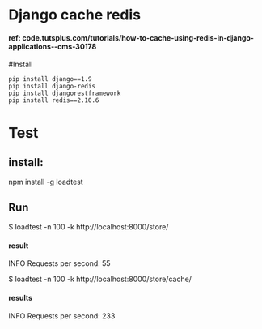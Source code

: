 # Django cache redis 

#### ref: code.tutsplus.com/tutorials/how-to-cache-using-redis-in-django-applications--cms-30178

#Install
```
pip install django==1.9
pip install django-redis
pip install djangorestframework
pip install redis==2.10.6
```

# Test
## install:
npm install -g loadtest

## Run 
$ loadtest -n 100 -k  http://localhost:8000/store/
 
#### result
INFO Requests per second: 55


$ loadtest -n 100 -k  http://localhost:8000/store/cache/
 
#### results
INFO Requests per second: 233